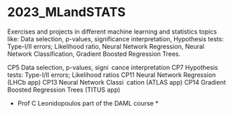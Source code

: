 # 2023_MLandSTATS
Exercises and projects in different machine learning and statistics topics like: Data selection, p-values, significance interpretation, Hypothesis tests: Type-I/II errors; Likelihood ratio,  Neural Network Regression, Neural Network Classification, Gradient Boosted Regression Trees.

CP5 Data selection, p-values, signi cance interpretation
CP7 Hypothesis tests: Type-I/II errors; Likelihood ratios
CP11 Neural Network Regression (LHCb app)
CP13 Neural Network Classi cation (ATLAS app)
CP14 Gradient Boosted Regression Trees (TITUS app)

* Prof C Leonidopoulos part of the DAML course *
